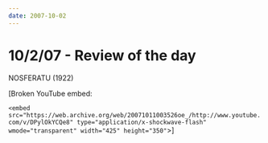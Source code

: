 ```yaml
---
date: 2007-10-02
---
```

# 10/2/07 - Review of the day

NOSFERATU (1922)

[Broken YouTube embed:

`<embed src="https://web.archive.org/web/20071011003526oe_/http://www.youtube.com/v/DPylOkYCQe8" type="application/x-shockwave-flash" wmode="transparent" width="425" height="350"`>]